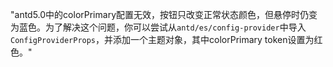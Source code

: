 "antd5.0中的colorPrimary配置无效，按钮只改变正常状态颜色，但悬停时仍变为蓝色。为了解决这个问题，你可以尝试从`antd/es/config-provider`中导入`ConfigProviderProps`，并添加一个主题对象，其中colorPrimary token设置为红色。"
